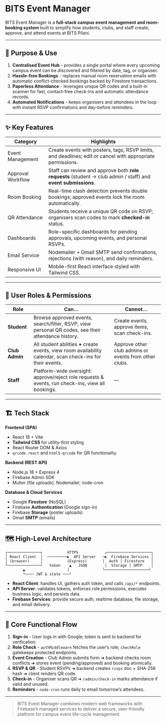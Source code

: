 # BITS Event Manager

BITS Event Manager is a **full-stack campus event management and room-booking system** built to simplify how students, clubs, and staff create, approve, and attend events at BITS Pilani.

---

## 🎯 Purpose & Use

1. **Centralised Event Hub** - provides a single portal where every upcoming campus event can be discovered and filtered by date, tag, or organiser.
2. **Hassle-free Bookings** - replaces manual room reservation emails with automatic conflict-checked bookings backed by Firestore transactions.
3. **Paperless Attendance** - leverages unique QR codes and a built-in scanner for fast, contact-free check-ins and automatic attendance records.
4. **Automated Notifications** - keeps organisers and attendees in the loop with instant RSVP confirmations and day-before reminders.

---

## ✨ Key Features

| Category | Highlights |
|----------|------------|
| Event Management | Create events with posters, tags, RSVP limits, and deadlines; edit or cancel with appropriate permissions. |
| Approval Workflow | Staff can review and approve both **role requests** (student → club admin / staff) and **event submissions**. |
| Room Booking | Real-time clash detection prevents double bookings; approved events lock the room automatically. |
| QR Attendance | Students receive a unique QR code on RSVP; organisers scan codes to mark **checked-in** status. |
| Dashboards | Role-specific dashboards for pending approvals, upcoming events, and personal RSVPs. |
| Email Service | Nodemailer + Gmail SMTP send confirmations, rejections (with reason), and daily reminders. |
| Responsive UI | Mobile-first React interface styled with Tailwind CSS. |

---

## 👥 User Roles & Permissions

| Role | Can… | Cannot… |
|------|-------|---------|
| **Student** | Browse approved events, search/filter, RSVP, view personal QR codes, see their attendance history. | Create events, approve items, scan check-ins. |
| **Club Admin** | All student abilities **+** create events, view room availability calendar, scan check-ins for their events. | Approve other club admins or events from other clubs. |
| **Staff** | Platform-wide oversight: approve/reject role requests & events, run check-ins, view all bookings. | — |

---

## 🏗 Tech Stack

**Frontend (SPA)**
- React 18 + Vite
- **Tailwind CSS** for utility-first styling
- React Router DOM & Axios
- `qrcode.react` and `html5-qrcode` for QR functionality

**Backend (REST API)**
- Node.js 18 + Express 4
- Firebase Admin SDK
- Multer (file uploads), Nodemailer, node-cron

**Database & Cloud Services**
- Google **Firestore** (NoSQL)
- Firebase **Authentication** (Google sign-in)
- Firebase **Storage** (poster uploads)
- Gmail **SMTP** (emails)

---

## 🗺 High-Level Architecture

```
┌───────────────┐           HTTPS            ┌────────────────────┐
│ React Client  │  ─────────▶  API Server   ─▶  Firebase Services │
│ (browser)     │           (Express)       │  Auth │ Firestore   │
└───────────────┘   token    ▲   JSON        │  Storage │ SMTP    │
        ▲                   │               └────────────────────┘
        └──── JWT & state ───┘
```

- **React Client**: handles UI, gathers auth token, and calls `/api/*` endpoints.
- **API Server**: validates tokens, enforces role permissions, executes business logic, and persists data.
- **Firebase Services**: provide secure auth, realtime database, file storage, and email delivery.

---

## 🔑 Core Functional Flow

1. **Sign-in** - User logs in with Google; token is sent to backend for verification.
2. **Role Check** - `authMiddleware` fetches the user’s role; `checkRole` gatekeeps protected endpoints.
3. **Event Creation** - Club Admin submits form ➜ backend checks room conflicts ➜ stores event (pending/approved) and booking atomically.
4. **RSVP & QR** - Student RSVPs ➜ backend creates `rsvps` doc + SHA-256 hash ➜ client renders QR code.
5. **Check-in** - Organiser scans QR ➜ `/admin/check-in` marks attendance if valid and unused.
6. **Reminders** - `node-cron` runs daily to email tomorrow’s attendees.

---

> BITS Event Manager combines modern web frameworks with Firebase’s managed services to deliver a secure, user-friendly platform for campus event life-cycle management.
